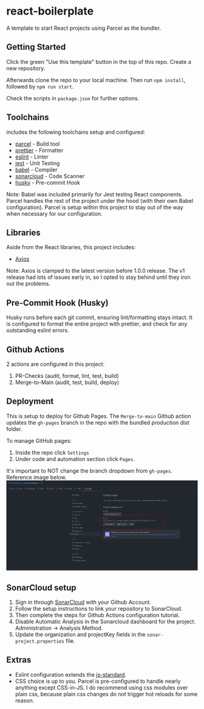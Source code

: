 # react-boilerplate

A template to start React projects using Parcel as the bundler.

## Getting Started

Click the green "Use this template" button in the top of this repo. Create a new repository.

Afterwards clone the repo to your local machine. Then run `npm install`, followed by `npm run start`.

Check the scripts in `package.json` for further options.

## Toolchains

includes the following toolchains setup and configured:

-   [parcel](https://parceljs.org/) - Build tool
-   [prettier](https://prettier.io/) - Formatter
-   [eslint](https://eslint.org/) - Linter
-   [jest](https://jestjs.io/) - Unit Testing
-   [babel](https://babeljs.io/) - Compiler
-   [sonarcloud](https://www.sonarsource.com/products/sonarcloud/) - Code Scanner
-   [husky](https://github.com/typicode/husky) - Pre-commit Hook

Note: Babel was included primarily for Jest testing React components. Parcel handles the rest of the project under the hood (with their own Babel configuration). Parcel is setup within this project to stay out of the way when necessary for our configuration.

## Libraries

Aside from the React libraries, this project includes:

-   [Axios](https://axios-http.com/)

Note: Axios is clamped to the latest version before 1.0.0 release. The v1 release had lots of issues early in, so I opted to stay behind until they iron out the problems.

## Pre-Commit Hook (Husky)

Husky runs before each git commit, ensuring lint/formatting stays intact. It is configured to format the entire project with prettier, and check for any outstanding eslint errors.

## Github Actions

2 actions are configured in this project:

1.  PR-Checks (audit, format, lint, test, build)
2.  Merge-to-Main (audit, test, build, deploy)

## Deployment

This is setup to deploy for Github Pages. The `Merge-to-main` Github action updates the `gh-pages` branch in the repo with the bundled production dist folder.

To manage GitHub pages:

1.  Inside the repo click `Settings`
2.  Under code and automation section click `Pages`.

It's important to NOT change the branch dropdown from `gh-pages`. Reference image below.
![github pages setup info](./docs/gh-pages-setup.jpg)

## SonarCloud setup

1.  Sign in through [SonarCloud](https://sonarcloud.io) with your Github Account.
2.  Follow the setup instructions to link your repository to SonarCloud.
3.  Then complete the steps for Github Actions configuration tutorial.
4.  Disable Automatic Analysis in the Sonarcloud dashboard for the project. Administration -> Analysis Method.
5.  Update the organization and projectKey fields in the `sonar-project.properties` file.

## Extras

-   Eslint configuration extends the [js-standard](https://standardjs.com/).
-   CSS choice is up to you. Parcel is pre-configured to handle nearly anything except CSS-in-JS. I do recommend using css modules over plain css, because plain css changes do not trigger hot reloads for some reason.
